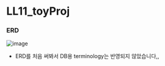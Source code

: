 # LL11_toyProj
 
### ERD
![image](https://github.com/sanghyunna/LL11_toyProj/assets/106161726/5268b61f-a5be-4411-8c84-05e9226fc904)
* ERD를 처음 써봐서 DB용 terminology는 반영되지 않았습니다,,
